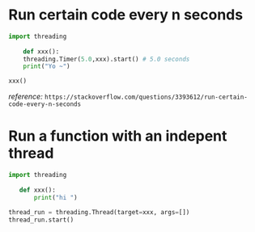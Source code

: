 Run certain code every n seconds
================================

~~~python
import threading 
    
    def xxx():
    threading.Timer(5.0,xxx).start() # 5.0 seconds
    print("Yo ~")

xxx()    
~~~

*reference:* `https://stackoverflow.com/questions/3393612/run-certain-code-every-n-seconds`


Run a function with an indepent thread
=================================

~~~python
import threading
   
   def xxx():
       print("hi ")

thread_run = threading.Thread(target=xxx, args=[])
thread_run.start()
~~~
